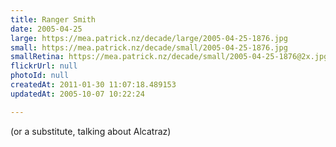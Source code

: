 ```yaml
---
title: Ranger Smith
date: 2005-04-25
large: https://mea.patrick.nz/decade/large/2005-04-25-1876.jpg
small: https://mea.patrick.nz/decade/small/2005-04-25-1876.jpg
smallRetina: https://mea.patrick.nz/decade/small/2005-04-25-1876@2x.jpg
flickrUrl: null
photoId: null
createdAt: 2011-01-30 11:07:18.489153
updatedAt: 2005-10-07 10:22:24

---
```

(or a substitute, talking about Alcatraz)
